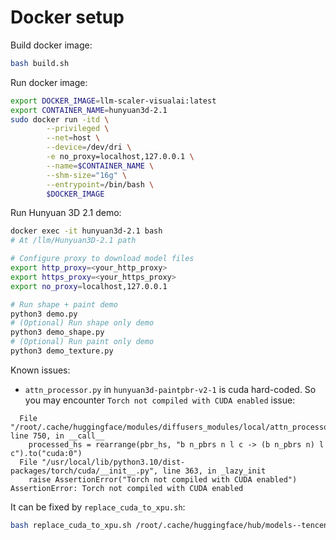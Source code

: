 # Docker setup

Build docker image:

```bash
bash build.sh
```

Run docker image:

```bash
export DOCKER_IMAGE=llm-scaler-visualai:latest
export CONTAINER_NAME=hunyuan3d-2.1
sudo docker run -itd \
        --privileged \
        --net=host \
        --device=/dev/dri \
        -e no_proxy=localhost,127.0.0.1 \
        --name=$CONTAINER_NAME \
        --shm-size="16g" \
        --entrypoint=/bin/bash \
        $DOCKER_IMAGE 
```

Run Hunyuan 3D 2.1 demo:
```bash
docker exec -it hunyuan3d-2.1 bash
# At /llm/Hunyuan3D-2.1 path

# Configure proxy to download model files
export http_proxy=<your_http_proxy>
export https_proxy=<your_https_proxy>
export no_proxy=localhost,127.0.0.1

# Run shape + paint demo
python3 demo.py
# (Optional) Run shape only demo
python3 demo_shape.py
# (Optional) Run paint only demo
python3 demo_texture.py
```

Known issues:

- `attn_processor.py` in `hunyuan3d-paintpbr-v2-1` is cuda hard-coded. So you may encounter `Torch not compiled with CUDA enabled` issue:

```
  File "/root/.cache/huggingface/modules/diffusers_modules/local/attn_processor.py", line 750, in __call__
    processed_hs = rearrange(pbr_hs, "b n_pbrs n l c -> (b n_pbrs n) l c").to("cuda:0")
  File "/usr/local/lib/python3.10/dist-packages/torch/cuda/__init__.py", line 363, in _lazy_init
    raise AssertionError("Torch not compiled with CUDA enabled")
AssertionError: Torch not compiled with CUDA enabled
```

It can be fixed by `replace_cuda_to_xpu.sh`:
```bash
bash replace_cuda_to_xpu.sh /root/.cache/huggingface/hub/models--tencent--Hunyuan3D-2.1/snapshots/22ba78d67f37eac53f3b0f019e0856b8f00fb9b5/hunyuan3d-paintpbr-v2-1/unet/attn_processor.py
```
